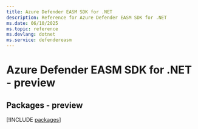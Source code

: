 ```yaml
---
title: Azure Defender EASM SDK for .NET
description: Reference for Azure Defender EASM SDK for .NET
ms.date: 06/10/2025
ms.topic: reference
ms.devlang: dotnet
ms.service: defendereasm
---
```

# Azure Defender EASM SDK for .NET - preview
## Packages - preview
[!INCLUDE [packages](defender-easm-index.md)]